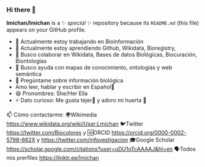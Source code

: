 ### Hi there 👋

**lmichan/lmichan** is a ✨ _special_ ✨ repository because its `README.md` (this file) appears on your GitHub profile.

- 🔭 Actualmente estoy trabajando en Bioinformación
- 🌱 Actualmente estoy aprendiendo Github, Wikidata, Bioregistry, 
- 👯 Busco colaborar en Wikidata, Bases de datos Biológicas, Biocuración, Biontologías
- 🤔 Busco ayuda con mapas de conocimiento, ontologías y web semántica
- 💬 Pregúntame sobre información biológica
-  Amo leer, hablar y escribir en Español💚
- 😄 Pronombres: She/Her Ella
- ⚡ Dato curioso: Me gusta tejer🧶 y adoro mi huerta 🌹


📫 Cómo contactarme: 
     🌍Wikimedia https://www.wikidata.org/wiki/User:Lmichan
     🐦Twitter https://twitter.com/Biocolores y 
     🆔ORCID https://orcid.org/0000-0002-5798-662X y https://twitter.com/infovestigacion
     🎓Google Scholar https://scholar.google.com/citations?user=uDU1oTcAAAAJ&hl=en
     🗣Todos mis prerfiles https://linktr.ee/lmichan
